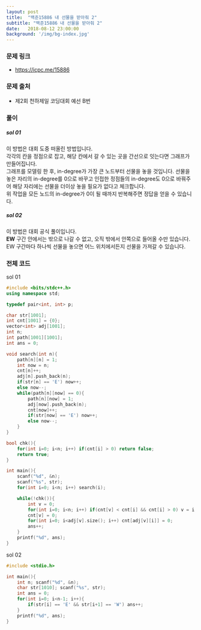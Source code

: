 ```yaml
---
layout: post
title:  "백준15886 내 선물을 받아줘 2"
subtitle: "백준15886 내 선물을 받아줘 2"
date:   2018-08-12 23:00:00
background: '/img/bg-index.jpg'
---
```


### 문제 링크
* https://icpc.me/15886

### 문제 출처
* 제2회 천하제일 코딩대회 예선 B번

### 풀이

##### sol 01
이 방법은 대회 도중 떠올린 방법입니다.<br>
각각의 칸을 정점으로 잡고, 해당 칸에서 갈 수 있는 곳을 간선으로 잇는다면 그래프가 만들어집니다.<br>
그래프를 모델링 한 후, in-degree가 가장 큰 노드부터 선물을 놓을 것입니다. 선물을 놓은 자리의 in-degree를 0으로 바꾸고 인접한 정점들의 in-degree도 0으로 바꿔주어 해당 자리에는 선물을 더이상 놓을 필요가 없다고 체크합니다.<br>
위 작업을 모든 노드의 in-degree가 0이 될 때까지 반복해주면 정답을 얻을 수 있습니다.

##### sol 02
이 방법은 대회 공식 풀이입니다.<br>
<b>EW</b> 구간 안에서는 밖으로 나갈 수 없고, 오직 밖에서 안쪽으로 들어올 수만 있습니다.<br>
EW 구간마다 하나씩 선물을 놓으면 어느 위치에서든지 선물을 가져갈 수 있습니다.


### 전체 코드
sol 01<br>
```cpp
#include <bits/stdc++.h>
using namespace std;

typedef pair<int, int> p;

char str[1001];
int cnt[1001] = {0};
vector<int> adj[1001];
int n;
int path[1001][1001];
int ans = 0;

void search(int n){
	path[n][n] = 1;
	int now = n;
	cnt[n]++;
	adj[n].push_back(n);
	if(str[n] == 'E') now++;
	else now--;
	while(path[n][now] == 0){
		path[n][now] = 1;
		adj[now].push_back(n);
		cnt[now]++;
		if(str[now] == 'E') now++;
		else now--;
	}
}

bool chk(){
	for(int i=0; i<n; i++) if(cnt[i] > 0) return false;
	return true;
}

int main(){
	scanf("%d", &n);
	scanf("%s", str);
	for(int i=0; i<n; i++) search(i);

	while(!chk()){
		int v = 0;
		for(int i=0; i<n; i++) if(cnt[v] < cnt[i] && cnt[i] > 0) v = i;
		cnt[v] = 0;
		for(int i=0; i<adj[v].size(); i++) cnt[adj[v][i]] = 0;
		ans++;
	}
	printf("%d", ans);
}
```

sol 02<br>
```cpp
#include <stdio.h>

int main(){
	int n; scanf("%d", &n);
	char str[1010]; scanf("%s", str);
	int ans = 0;
	for(int i=0; i<n-1; i++){
		if(str[i] == 'E' && str[i+1] == 'W') ans++;
	}
	printf("%d", ans);
}
```
